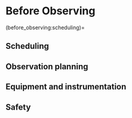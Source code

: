 # Before Observing

(before_observing:scheduling)=
## Scheduling

## Observation planning

## Equipment and instrumentation

## Safety
